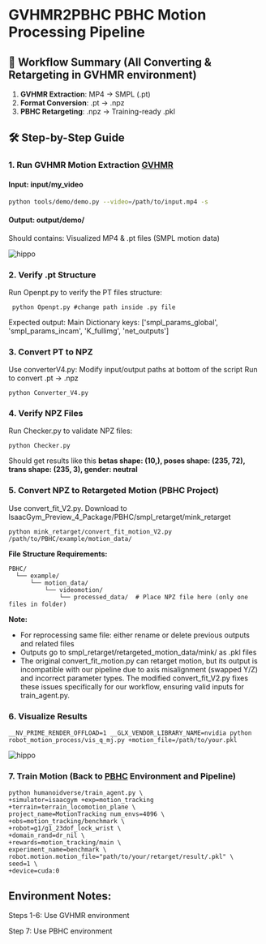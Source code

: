 # GVHMR2PBHC PBHC Motion Processing Pipeline


## 🔄 Workflow Summary (All Converting & Retargeting in GVHMR environment)
1. **GVHMR Extraction**: MP4 → SMPL (.pt)  
2. **Format Conversion**: .pt → .npz  
3. **PBHC Retargeting**: .npz → Training-ready .pkl  

## 🛠️ Step-by-Step Guide

### 1. Run GVHMR Motion Extraction [GVHMR](https://github.com/zju3dv/GVHMR) 
#### Input: input/my_video
```bash
python tools/demo/demo.py --video=/path/to/input.mp4 -s
```


#### Output: output/demo/
  Should contains: Visualized MP4 & .pt files (SMPL motion data)

![hippo](https://github.com/Book15011/GVHMR2PBHC/blob/main/messi-cel2_3_incam_global_horiz(1).gif)


### 2. Verify .pt Structure
Run Openpt.py to verify the PT files structure:
```
 python Openpt.py #change path inside .py file
```
Expected output: Main Dictionary keys: ['smpl_params_global', 'smpl_params_incam', 'K_fullimg', 'net_outputs']

### 3. Convert PT to NPZ
Use converterV4.py: Modify input/output paths at bottom of the script
Run to convert .pt → .npz
```
python Converter_V4.py
```

### 4. Verify NPZ Files
Run Checker.py to validate NPZ files:
```
python Checker.py 
```
Should get results like this **betas shape: (10,), poses shape: (235, 72), trans shape: (235, 3), gender: neutral**

### 5. Convert NPZ to Retargeted Motion (PBHC Project)
Use convert_fit_V2.py. Download to IsaacGym_Preview_4_Package/PBHC/smpl_retarget/mink_retarget
```
python mink_retarget/convert_fit_motion_V2.py /path/to/PBHC/example/motion_data/
```
**File Structure Requirements:**
```
PBHC/
  └── example/
      └── motion_data/
          └── videomotion/
              └── processed_data/  # Place NPZ file here (only one files in folder)
```
**Note:**
  - For reprocessing same file: either rename or delete previous outputs and related files
  - Outputs go to smpl_retarget/retargeted_motion_data/mink/ as .pkl files
  - The original convert_fit_motion.py can retarget motion, but its output is incompatible with our pipeline due to axis misalignment (swapped Y/Z) and incorrect parameter types. The modified convert_fit_V2.py fixes these issues specifically for our workflow, ensuring valid inputs for train_agent.py.

### 6. Visualize Results
  ```
__NV_PRIME_RENDER_OFFLOAD=1 __GLX_VENDOR_LIBRARY_NAME=nvidia python robot_motion_process/vis_q_mj.py +motion_file=/path/to/your.pkl
```
![hippo](https://github.com/Book15011/GVHMR2PBHC/blob/main/Visual_Moton_PKL.gif)




### 7. Train Motion (Back to [PBHC](https://github.com/TeleHuman/PBHC/blob/main/humanoidverse/README.md) Environment and Pipeline) 
```
python humanoidverse/train_agent.py \
+simulator=isaacgym +exp=motion_tracking +terrain=terrain_locomotion_plane \
project_name=MotionTracking num_envs=4096 \
+obs=motion_tracking/benchmark \
+robot=g1/g1_23dof_lock_wrist \
+domain_rand=dr_nil \
+rewards=motion_tracking/main \
experiment_name=benchmark \
robot.motion.motion_file="path/to/your/retarget/result/.pkl" \
seed=1 \
+device=cuda:0
```

## Environment Notes:
Steps 1-6: Use GVHMR environment

Step 7: Use PBHC environment

